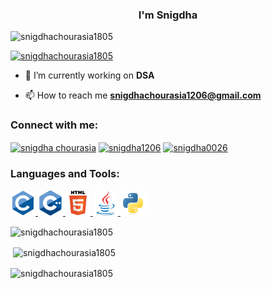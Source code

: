 <h3 align="center">I'm Snigdha</h3>

<p align="left"> <img src="https://komarev.com/ghpvc/?username=snigdhachourasia1805&label=Profile%20views&color=0e75b6&style=flat" alt="snigdhachourasia1805" /> </p>

<p align="left"> <a href="https://github.com/ryo-ma/github-profile-trophy"><img src="https://github-profile-trophy.vercel.app/?username=snigdhachourasia1805" alt="snigdhachourasia1805" /></a> </p>

- 🌱 I’m currently working on **DSA**

- 📫 How to reach me **snigdhachourasia1206@gmail.com**

<h3 align="left">Connect with me:</h3>
<p align="left">
<a href="https://linkedin.com/in/snigdha chourasia" target="blank"><img align="center" src="https://raw.githubusercontent.com/rahuldkjain/github-profile-readme-generator/master/src/images/icons/Social/linked-in-alt.svg" alt="snigdha chourasia" height="30" width="40" /></a>
<a href="https://www.codechef.com/users/snigdha1206" target="blank"><img align="center" src="https://cdn.jsdelivr.net/npm/simple-icons@3.1.0/icons/codechef.svg" alt="snigdha1206" height="30" width="40" /></a>
<a href="https://www.hackerrank.com/snigdha0026" target="blank"><img align="center" src="https://raw.githubusercontent.com/rahuldkjain/github-profile-readme-generator/master/src/images/icons/Social/hackerrank.svg" alt="snigdha0026" height="30" width="40" /></a>
</p>

<h3 align="left">Languages and Tools:</h3>
<p align="left"> <a href="https://www.cprogramming.com/" target="_blank" rel="noreferrer"> <img src="https://raw.githubusercontent.com/devicons/devicon/master/icons/c/c-original.svg" alt="c" width="40" height="40"/> </a> <a href="https://www.w3schools.com/cpp/" target="_blank" rel="noreferrer"> <img src="https://raw.githubusercontent.com/devicons/devicon/master/icons/cplusplus/cplusplus-original.svg" alt="cplusplus" width="40" height="40"/> </a> <a href="https://www.w3.org/html/" target="_blank" rel="noreferrer"> <img src="https://raw.githubusercontent.com/devicons/devicon/master/icons/html5/html5-original-wordmark.svg" alt="html5" width="40" height="40"/> </a> <a href="https://www.java.com" target="_blank" rel="noreferrer"> <img src="https://raw.githubusercontent.com/devicons/devicon/master/icons/java/java-original.svg" alt="java" width="40" height="40"/> </a> <a href="https://www.python.org" target="_blank" rel="noreferrer"> <img src="https://raw.githubusercontent.com/devicons/devicon/master/icons/python/python-original.svg" alt="python" width="40" height="40"/> </a> </p>

<p><img align="center" src="https://github-readme-stats.vercel.app/api/top-langs?username=snigdhachourasia1805&show_icons=true&locale=en&layout=compact" alt="snigdhachourasia1805" /></p>

<p>&nbsp;<img align="center" src="https://github-readme-stats.vercel.app/api?username=snigdhachourasia1805&show_icons=true&locale=en" alt="snigdhachourasia1805" /></p>

<p><img align="center" src="https://github-readme-streak-stats.herokuapp.com/?user=snigdhachourasia1805&" alt="snigdhachourasia1805" /></p>
